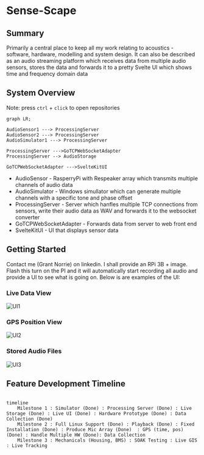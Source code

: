 # Sense-Scape

## Summary

Primarily a central place to keep all my work relating to acoustics - software, hardware, modelling and system design.
It can also be described as an audio streaming platform which receives data from multiple audio sensors, stores the data and forwards it to a pretty Svelte UI which shows time and frequency domain data

## System Overview

Note: press `ctrl` + `click` to open repositories

``` mermaid
graph LR; 

AudioSensor1 ---> ProcessingServer
AudioSensor2 ---> ProcessingServer
AudioSimulator1 ---> ProcessingServer

ProcessingServer --->GoTCPWebSocketAdapter
ProcessingServer --> AudioStorage

GoTCPWebSocketAdapter --->SvelteKitUI
```

- AudioSensor - RasperryPi with Respeaker array which transmits multiple channels of audio data
- AudioSimulator - Windows simullator which can generate multiple channels with a specific tone and phase offset
- ProcessingServer - Server which hanfles multiple TCP connections from sensors, write their audio data as WAV and forwards it to the websocket converter
- GoTCPWebSocketAdapter - Forwards data from server to web front end
- SvelteKitUI - UI that displays sensor data

## Getting Started

Contact me (Grant Norrie) on linkedin. I shall provide an RPi 3B + image. Flash this turn on the PI and it will automatically start recording all audio and provide a UI to see what is going on. Below is are examples of the UI:

### Live Data View
![UI1](https://github.com/user-attachments/assets/0a83447b-699a-43c2-ab00-200057ca070a)

### GPS Position View
![UI2](https://github.com/user-attachments/assets/f106de36-b73f-4936-8048-982f3a0e6ec4)

### Stored Audio Files
![UI3](https://github.com/user-attachments/assets/13481f1a-f830-4916-ad1b-252be7273274)

## Feature Development Timeline

``` mermaid

timeline
    Milestone 1 : Simulator (Done) : Processing Server (Done) : Live Storage (Done) : Live UI (Done) : Hardware Prototype (Done) : Data Collection (Done)
    Milestone 2 : Full Linux Support (Done) : Playback (Done) : Fixed Installation (Done) : Produce Mic Array (Done)  : GPS (time, pos) (Done) : Handle Multiple HW (Done): Data Collection
    Milestone 3 : Mechanicals (Housing, BMS) : SOAK Testing : Live GIS : Live Tracking

```
